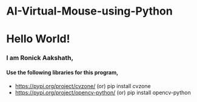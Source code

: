 # AI-Virtual-Mouse-using-Python
# Hello World!
### I am Ronick Aakshath,

#### Use the following libraries for this program,
* https://pypi.org/project/cvzone/ (or) pip install cvzone
* https://pypi.org/project/opencv-python/ (or) pip install opencv-python
